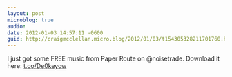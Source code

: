 ```yaml
---
layout: post
microblog: true
audio: 
date: 2012-01-03 14:57:11 -0600
guid: http://craigmcclellan.micro.blog/2012/01/03/t154305328211701760.html
---
```

I just got some FREE music from Paper Route on @noisetrade.  Download it here: [t.co/De0keyow](http://t.co/De0keyow)
